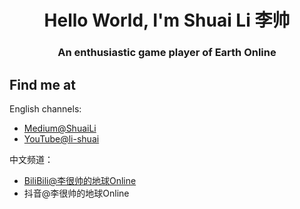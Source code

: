 <h1 align="center">Hello World, I'm Shuai Li 李帅</h1>
<h3 align="center">An enthusiastic game player of Earth Online</h3>

## Find me at

English channels:
- [Medium@ShuaiLi](https://bytefish.medium.com/)
- [YouTube@li-shuai](https://www.youtube.com/channel/UC9VmSEzrvipwtJdTaVBLttA)

中文频道：
- [BiliBili@李很帅的地球Online](https://space.bilibili.com/67963642)
- 抖音@李很帅的地球Online


